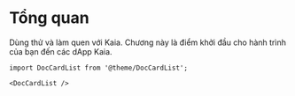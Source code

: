 # Tổng quan

Dùng thử và làm quen với Kaia. Chương này là điểm khởi đầu cho hành trình của bạn đến các dApp Kaia.

```mdx-code-block
import DocCardList from '@theme/DocCardList';

<DocCardList />
```